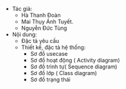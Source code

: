 * Tác giả:
  - Hà Thanh Đoàn
  - Mai Thụy Ánh Tuyết.
  - Nguyễn Đức Tùng
* Nội dung:
  - Đặc tả yêu cầu
  - Thiết kế, đặc tả hệ thống:
    + Sơ đồ usecase
    + Sơ đồ hoạt động ( Activity diagram)
    + Sơ đồ trình tự( Sequence diagram)
    + Sơ đồ lớp ( Class diagram)
    + Sơ đồ trạng thái
